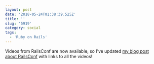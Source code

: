 ```yaml
---
layout: post
date: '2018-05-24T01:38:39.525Z'
title: ''
slug: '5919'
category: social
tags:
  - 'Ruby on Rails'
---
```

Videos from RailsConf are now available, so I&#39;ve updated [my blog post about RailsConf](http://fionavoss.blog/2018/04/26/railsconf) with links to all the videos!
